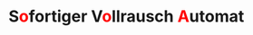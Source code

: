 # S<span style="color:red;">o</span>fortiger V<span style="color:red;">o</span>llrausch <span style="color:red;">A</span>utomat
